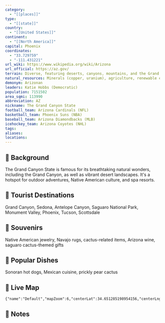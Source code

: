 ```yaml
---
category:
  - "[[places]]"
type:
  - "[[state]]"
country:
  - "[[United States]]"
continent:
  - "[[North America]]"
capital: Phoenix
coordinates:
  - "33.729759"
  - "-111.431221"
url_wiki: https://www.wikipedia.org/wiki/Arizona
url_official: https://az.gov/
terrain: Diverse, featuring deserts, canyons, mountains, and the Grand Canyon.
natural_resources: Minerals (copper, uranium), agriculture, renewable energy sources, forests, water resources
demonym: Arizonan
leaders: Katie Hobbs (Democratic)
population: 7151502
area_sqmi: 113990
abbreviation: AZ
nickname: The Grand Canyon State
football_team: Arizona Cardinals (NFL)
basketball_team: Phoenix Suns (NBA)
baseball_team: Arizona Diamondbacks (MLB)
icehockey_team: Arizona Coyotes (NHL)
tags: 
aliases: 
locations:
---
```

## 🌱 Background
The Grand Canyon State is famous for its breathtaking natural wonders, including the Grand Canyon, as well as vibrant desert landscapes. It's a hotspot for outdoor adventures, Native American culture, and spa resorts.

## 📌 Tourist Destinations
Grand Canyon, Sedona, Antelope Canyon, Saguaro National Park, Monument Valley, Phoenix, Tucson, Scottsdale

## 🎁 Souvenirs
Native American jewelry, Navajo rugs, cactus-related items, Arizona wine, saguaro cactus-themed gifts

## 🍲 Popular Dishes
Sonoran hot dogs, Mexican cuisine, prickly pear cactus

## 📡 Live Map
```mapview
{"name":"Default","mapZoom":6,"centerLat":34.651285198954156,"centerLng":-111.66498560104927,"query":"","chosenMapSource":0}
```

## 📒 Notes

